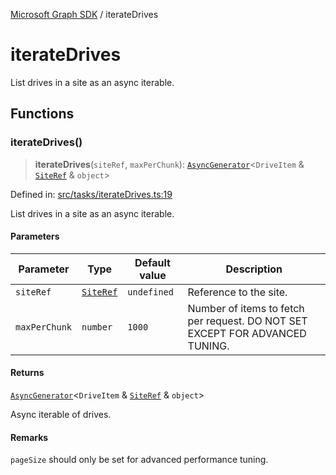[Microsoft Graph SDK](README.md) / iterateDrives

# iterateDrives

List drives in a site as an async iterable.

## Functions

### iterateDrives()

> **iterateDrives**(`siteRef`, `maxPerChunk`): [`AsyncGenerator`](https://developer.mozilla.org/docs/Web/JavaScript/Reference/Global_Objects/AsyncGenerator)\<`DriveItem` & [`SiteRef`](Site-1.md#siteref) & `object`\>

Defined in: [src/tasks/iterateDrives.ts:19](https://github.com/Future-Secure-AI/microsoft-graph/blob/main/src/tasks/iterateDrives.ts#L19)

List drives in a site as an async iterable.

#### Parameters

| Parameter | Type | Default value | Description |
| ------ | ------ | ------ | ------ |
| `siteRef` | [`SiteRef`](Site-1.md#siteref) | `undefined` | Reference to the site. |
| `maxPerChunk` | `number` | `1000` | Number of items to fetch per request. DO NOT SET EXCEPT FOR ADVANCED TUNING. |

#### Returns

[`AsyncGenerator`](https://developer.mozilla.org/docs/Web/JavaScript/Reference/Global_Objects/AsyncGenerator)\<`DriveItem` & [`SiteRef`](Site-1.md#siteref) & `object`\>

Async iterable of drives.

#### Remarks

`pageSize` should only be set for advanced performance tuning.
